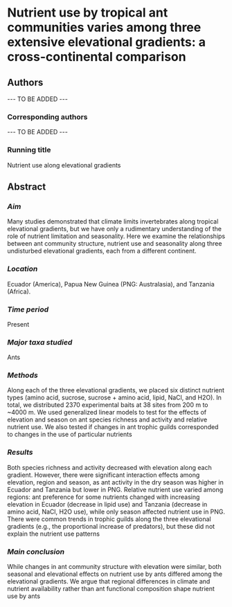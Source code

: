 # Nutrient use by tropical ant communities varies among three extensive elevational gradients: a cross-continental comparison

## Authors

--- TO BE ADDED ---

### Corresponding authors

--- TO BE ADDED ---

### Running title

Nutrient use along elevational gradients

## Abstract

### *Aim*

Many studies demonstrated that climate limits invertebrates along tropical elevational gradients, but we have only a rudimentary understanding of the role of nutrient limitation and seasonality. Here we examine the relationships between ant community structure, nutrient use and seasonality along three undisturbed elevational gradients, each from a different continent.

### *Location*

Ecuador (America), Papua New Guinea (PNG: Australasia), and Tanzania (Africa).

### *Time period*

Present

### *Major taxa studied*

Ants

### *Methods*

Along each of the three elevational gradients, we placed six distinct nutrient types (amino acid, sucrose, sucrose + amino acid, lipid, NaCl, and H2O). In total, we distributed 2370 experimental baits at 38 sites from 200 m to ~4000 m. We used generalized linear models to test for the effects of elevation and season on ant species richness and activity and relative nutrient use. We also tested if changes in ant trophic guilds corresponded to changes in the use of particular nutrients

### *Results*

Both species richness and activity decreased with elevation along each gradient. However, there were significant interaction effects among elevation, region and season, as ant activity in the dry season was higher in Ecuador and Tanzania but lower in PNG. Relative nutrient use varied among regions: ant preference for some nutrients changed with increasing elevation in Ecuador (decrease in lipid use) and Tanzania (decrease in amino acid, NaCl, H2O use), while only season affected nutrient use in PNG. There were common trends in trophic guilds along the three elevational gradients (e.g., the proportional increase of predators), but these did not explain the nutrient use patterns

### *Main conclusion*

While changes in ant community structure with elevation were similar, both seasonal and elevational effects on nutrient use by ants differed among the elevational gradients. We argue that regional differences in climate and nutrient availability rather than ant functional composition shape nutrient use by ants
